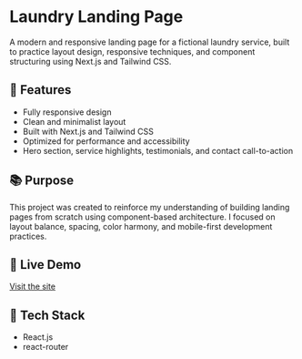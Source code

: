 # Laundry Landing Page

A modern and responsive landing page for a fictional laundry service, built to practice layout design, responsive techniques, and component structuring using Next.js and Tailwind CSS.

## 🌟 Features

- Fully responsive design
- Clean and minimalist layout
- Built with Next.js and Tailwind CSS
- Optimized for performance and accessibility
- Hero section, service highlights, testimonials, and contact call-to-action

## 📚 Purpose

This project was created to reinforce my understanding of building landing pages from scratch using component-based architecture. I focused on layout balance, spacing, color harmony, and mobile-first development practices.

## 🔗 Live Demo

[Visit the site](https://laundry-landing-page-jet.vercel.app/)

## 🚀 Tech Stack

- React.js
- react-router
